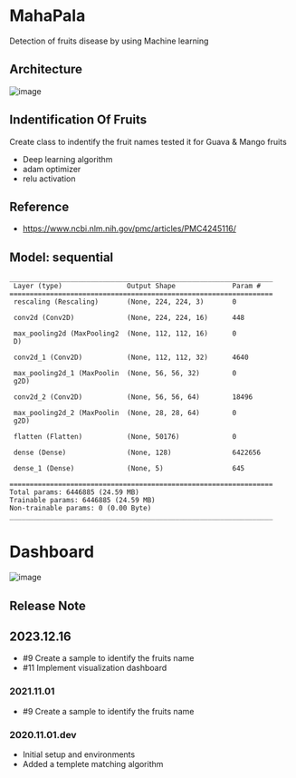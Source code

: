 # MahaPala
Detection of fruits disease by using Machine learning

## Architecture 

![image](https://github.com/AbhimanyuHK/MahaPala/assets/32696360/21c38f5d-1875-4dfb-9e92-bfb67f296acd)



## Indentification Of Fruits

Create class to indentify the fruit names tested it for Guava & Mango fruits

* Deep learning algorithm 
* adam optimizer
* relu activation

## Reference

* https://www.ncbi.nlm.nih.gov/pmc/articles/PMC4245116/


## Model: sequential
```
_________________________________________________________________
 Layer (type)                Output Shape              Param #   
=================================================================
 rescaling (Rescaling)       (None, 224, 224, 3)       0         
                                                                 
 conv2d (Conv2D)             (None, 224, 224, 16)      448       
                                                                 
 max_pooling2d (MaxPooling2  (None, 112, 112, 16)      0         
 D)                                                              
                                                                 
 conv2d_1 (Conv2D)           (None, 112, 112, 32)      4640      
                                                                 
 max_pooling2d_1 (MaxPoolin  (None, 56, 56, 32)        0         
 g2D)                                                            
                                                                 
 conv2d_2 (Conv2D)           (None, 56, 56, 64)        18496     
                                                                 
 max_pooling2d_2 (MaxPoolin  (None, 28, 28, 64)        0         
 g2D)                                                            
                                                                 
 flatten (Flatten)           (None, 50176)             0         
                                                                 
 dense (Dense)               (None, 128)               6422656   
                                                                 
 dense_1 (Dense)             (None, 5)                 645       
                                                                 
=================================================================
Total params: 6446885 (24.59 MB)
Trainable params: 6446885 (24.59 MB)
Non-trainable params: 0 (0.00 Byte)
_________________________________________________________________

```
# Dashboard 

![image](https://github.com/AbhimanyuHK/MahaPala/assets/32696360/59d1720c-316d-4f46-a5e8-17e93e6b70aa)

  
## Release Note

## 2023.12.16
* #9 Create a sample to identify the fruits name
* #11 Implement visualization dashboard

### 2021.11.01
* #9 Create a sample to identify the fruits name

### 2020.11.01.dev
* Initial setup and environments
* Added a templete matching algorithm 
